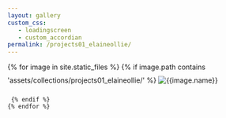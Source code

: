 ```yaml
---
layout: gallery
custom_css:
   - loadingscreen
   - custom_accordian
permalink: /projects01_elaineollie/
---
```


<section id="photos">
{% for image in site.static_files %}
	    {% if image.path contains 'assets/collections/projects01_elaineollie/' %}
		<img src="{{image.path}}" alt="{{image.name}}" id="index{{forloop.index}}"
		style="padding-bottom: 10px; padding-top: 10px;"/>

	 {% endif %}
	{% endfor %}
</section>
